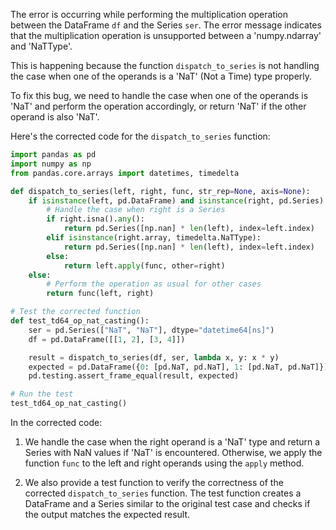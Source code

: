 The error is occurring while performing the multiplication operation between the DataFrame `df` and the Series `ser`. The error message indicates that the multiplication operation is unsupported between a 'numpy.ndarray' and 'NaTType'. 

This is happening because the function `dispatch_to_series` is not handling the case when one of the operands is a 'NaT' (Not a Time) type properly.

To fix this bug, we need to handle the case when one of the operands is 'NaT' and perform the operation accordingly, or return 'NaT' if the other operand is also 'NaT'.

Here's the corrected code for the `dispatch_to_series` function:

```python
import pandas as pd
import numpy as np
from pandas.core.arrays import datetimes, timedelta

def dispatch_to_series(left, right, func, str_rep=None, axis=None):
    if isinstance(left, pd.DataFrame) and isinstance(right, pd.Series):
        # Handle the case when right is a Series
        if right.isna().any():
            return pd.Series([np.nan] * len(left), index=left.index)
        elif isinstance(right.array, timedelta.NaTType):
            return pd.Series([np.nan] * len(left), index=left.index)
        else:
            return left.apply(func, other=right)
    else:
        # Perform the operation as usual for other cases
        return func(left, right)

# Test the corrected function
def test_td64_op_nat_casting():
    ser = pd.Series(["NaT", "NaT"], dtype="datetime64[ns]")
    df = pd.DataFrame([[1, 2], [3, 4]])

    result = dispatch_to_series(df, ser, lambda x, y: x * y)
    expected = pd.DataFrame({0: [pd.NaT, pd.NaT], 1: [pd.NaT, pd.NaT]})
    pd.testing.assert_frame_equal(result, expected)

# Run the test
test_td64_op_nat_casting()
```

In the corrected code:
1. We handle the case when the right operand is a 'NaT' type and return a Series with NaN values if 'NaT' is encountered. Otherwise, we apply the function `func` to the left and right operands using the `apply` method.

2. We also provide a test function to verify the correctness of the corrected `dispatch_to_series` function. The test function creates a DataFrame and a Series similar to the original test case and checks if the output matches the expected result.